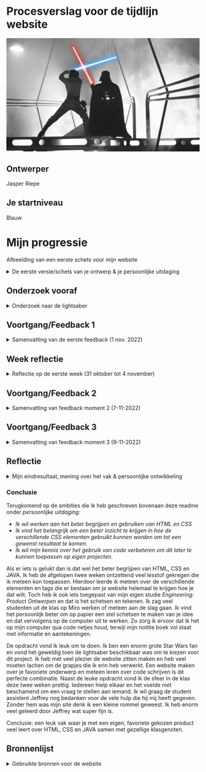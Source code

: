 # Procesverslag voor de tijdlijn website

![Luke SKywalker vecht tegen Darth Vader in Cloud City](readme-images/star-wars-remix-song.jpeg "Luke SKywalker vecht tegen Darth Vader in Cloud City")

## Ontwerper

Jasper Riepe

## Je startniveau

Blauw

# Mijn progressie

Afbeelding van een eerste schets voor mijn website
<details>
  <summary>De eerste versie/schets van je ontwerp & je persoonlijke uitdaging</summary>

## Een paar van de vele schetsen die ik maakte voor de website

<img src="readme-images/afbeelding_eersteschets_1.png" width="375px" alt="Afbeelding van een eerste schets voor mijn website">

<img src="readme-images/afbeelding_eersteschets2.png" width="375px" alt="Afbeelding van een eerste schets voor mijn website">

<img src="readme-images/afbeelding_lightsaberschets.png" width="375px" alt="Schets van anakin's lightsaber">

<img src="readme-images/lightsaberschets2.png" width="375px" alt="Afbeelding van een tweede schets van een lightsaber">

### Je ambitie

- Ik wil werken aan het beter begrijpen en gebruiken van HTML en CSS
- Ik vind het belangrijk om een beter inzicht te krijgen in hoe de verschillende CSS elementen gebruikt kunnen worden om tot een gewenst resultaat te komen.
- Ik wil mijn kennis over het gebruik van code verbeteren om dit later te kunnen toepassen op eigen projecten.

</details>

## Onderzoek vooraf

<details>
  <summary>Onderzoek naar de lightsaber</summary>

Om de website te maken moet ik wel het een en ander over lightsabers te weten komen. Gelukkig ben ik een grote Star Wars fan, dus dat zit al goed. Als eerste is het belangrijk om te zeggen dat lightsaber niet een "evolutie" of een "tijdlijn" kennen. Ze zijn niet persee beter geworden over de jaren heen. Daarnaast spreken we altijd van _A long time ago in a galaxy far far away..._  dus hebben we het ook over een fictieve tijd. Ik heb er daarom voor gekozen om een "tijdlijn" aan te houden hoe de lightsabers voor komen in de films of series op chronologische volgorde (beginned bij Episode I: A Phantom Menace naar Episode IX: The Rise of Skywalker).

De allereerste schetsen van Star Wars tonen dat de lightsaber neit exclusief voor Jedi waren. De gevreesde _stormtroopers_ van het keizerrijk gebruikte ze als wapen tegen hun vijanden. Echter wilde George Lucas (bedenker van Star Wars) dat de lightsaber een meer speciale betekenis zou krijgen, een meer mysterieus gevoel. Daarom werden ze uitsluitend door Dart Vader en Luke Starkiller gebruikt (ja, dat was eerst de naam voor Luke Skywalker). In de concept schetsen van Ralph McQuarrie is te zien dat de lightsaber een groot handvat bevat en eruit kom een lange staaf van licht. Zo is het idee gaan groeien en zijn de lightsabers geworden hoe we ze nu kennen (afbeelding hieronder).

<img src="readme-images/starwarsconceptart.png" width="375px" alt="Afbeelding van een concept schets van de lightsaber">

_Bron afbeelding: <https://www.cbr.com/star-wars-new-hope-concept-art-pieces/>, originele schetsen door Ralph McQuarrie_

Waaruit bestaat een lightsaber eigenlijk? Zie de afbeelding hieronder, en in het kort: Binnenin de lightsaber zit een _Kyber Crystal_. Dit is het hart van de saber wat zorgt voor de kracht van het zwaard. De _Kyber Crystal_ zelf heeft een diepe connectie met de eigenaar van de lightsaber door de _Force_. Wordt een _Kyber Crystal_ vernietig of beschadigd, dan kan dat enorme explosieve krachten opleveren. Maar waar komen al die verschillende kleuren van lightsabers vandaan? Dat heeft te maken met de emotionele band tussen de dragen en de _Crystal_. Zo is er groen en blauw, maar ook paars en geel. De Sith gebruikten lightsabers met een lightsaberkristal dat zij hadden misvormd met de Force. Hierdoor ging de _Kyber Crystal_ bloedden en werd de blade rood. ALs je dit gebroken kristal wist te helen dan kreeg je lightsaber een witte kleur.

<img src="readme-images/lightsaberconstruction.png" width="375px" alt="Een exploded-view van de onderdelen van een lightsaber">

_Bron afbeelding: <https://starwars.fandom.com/wiki/Lightsaber_hilt/Legends>_

Er zijn ontzettend veel varianten van de lightsaber. Elke Jedi heeft zijn eigen variant en maakt hem naar eigen wens zodat hij perfect past bij zijn vechtstijl, cultuur of smaak. ZO zijn er de typische rechte lightsabers, zoals Anakin Obi-wan, welke we zien in de eerste film Episode I: The Phantom Menace. Daarin zien we ook een dubbele, rechte lightsaber namelijk die van Darth Maul met een rode kleur. Maar het kan nog gekker. Zo zijn er kromme lightsabers als die van Count Dooku in Episode II en III. Verder in de Star Wars series zijn er zelfs dubbele, roterende lightsabers. Er bestaan zelfs lightsaber zwepen! De Star Wars universe is best gek.

Ik heb hier thuis boeken over Star Wars en er is zelfs een gehele Star Wars wikipedia (toepasselijk wookiepedia genoemd) waar ik mijn informatie vandaan zal halen. Alle bronnen die ik gebruik tijdens dit project zal ik onderaan deze readme zetten.

</details>

## Voortgang/Feedback 1

<details>
  <summary>Samenvatting van de eerste feedback (1 nov. 2022)</summary>

### Bevindingen

- Kijk goed waar je je informatie gaat neerzetten en maak deze ook informatief.
- Hele scherm benutten, leuk om naar links en rechts te scrollen of naar beneden.
- Interactief lightsaber wanneer je scrollt, dat hij langer wordt.
- Sounds toevoegen aan de lightsabers.
- Misschien filmpjes van gevecht scenes toevoegen.
- Soort opstart animatie toevoegen.
- LEGO Star Wars lightsaber toevoegen.
- Achtergrond zwart met wat fonkelende sterretjes

### Oplossingen

Tijdens de feedback van een andere student, heb ik veel nieuwe en goeie ideeën gekregen. Zo moet ik goed gaan nadenken waar ik mijn informatie neerzet. Dit wil ik graag interactief houden, dus de plek is belangrijk. Daarnaast moet ik een besluit nemen hoe ik de hele pagina wil gaan vullen. Naar beneden scrollen of links en rechts? Er moet ook duidelijke feedback komen voor de gebruiker als hij/zij op een bepaalde knop drukt. Dit kan visueel gebeuren door een zichtbare verandering of op een andere manier.

Als volgt is het toevoegen van geluiden een _must have_. Lightsabers hebben een enorm uniek geluid, een die elk persoon wel kan herkennen. Deze wil ik dus enorm graag toepassen. Dit geldt ook voor quotes van karakters uit de film of series of andere speciale geluiden. Ik ga dus de aankomende week meer focus leggen op het begrijpen van Java codes. Ik heb het gevoel dat hier de sleutel ligt tot het maken van vele animaties.

Ik zit ook al na te denken over een opstart animatie. Dus als je de website aanklikt en voor het eerst bekijkt, dat er een aantal afbeeldingen van lightsaber vecht scènes in beeld komen, dan langzaam het woord **Star Wars** en vervolgens verdwijnt het allemaal en verschijnen de lightabers. Door lightsabers te laten zien vooraf, weet de gebruiker sneller dat het over lightsabers gaat. Ik heb nog geen idee hoe ik dit moet gaan aanpakken, maar zoals ik al zei moet dit met CSS en Java wel lukken.

Een Easter Egg kan een LEGO lightsabers zijn die ik toevoeg. Deze wordt natuurlijk niet in de films of dergelijke gebruikt, maar is wel een iconisch LEGO onderdeel dat elke Star Wars fan wel herkent. Verdere easter eggs zullen te maken hebben met geluiden of beelden uit de films en series van Star Wars.

Als laatste punt is de achtergrond. Graag wil ik een achtergrond die past bij de lightsabers. Een goeie manier is het gebruik van sterretjes. Een animatie toevoegen aan de achtergrond maakt de website nog interessanter!

</details>

## Week reflectie

<details>
  <summary> Reflectie op de eerste week (31 oktober tot 4 november)</summary>

### Inleiding

Afgelopen week heb ik mij enorm ingezet om alles te weten te komen over HTML, CSS en Java Script. Ik begon moeizaam en wist niet waar ik moest beginnen. Gelukkig waren er studenten die mij wisten te vertellen hoe ik het beste kon starten met een website en al gauw had ik mijn eerste regels code geschreven. Tijdens mijn eerste feedback moment met een mede-student kwam ik op een aantal goeie ideeën en veel hiervan heb ik uit kunnen voeren. Ik had aan het begin van deze week niet gedacht dat ik al zo ver zou komen.

Ik vind coderen best leuk. Je ziet meteen resultaat en dat is zeker handig voor iemand die geen geduld heeft! Ik leer enorm snel hoe HTML en CSS in elkaar zitten. We krijgen voldoende uitleg en oefeningen. Hierdoor kan ik mijn kennis blijven vergroten. Het leren van HTML en CSS gaat zo snel, omdat ik er contstant mee bezig ben.

Ik heb vertrouwen in mijn website. Ik heb tot nu toe een goeie basis, iets waar ik al trots op ben. Ik ga de aankomende week veel veranderingen doorvoeren en verbeteringen toepassen. Ik zal om feedback blijven vragen om zo tot een top resultaat te komen!

### Pluspunten van de week

- Ik vraag voldoende hulp aan medestudenten, de studenassistent en docent.
- Mijn website heeft een goeie basis om aan door te werken.
- Er is een fijne sfeer in de klas, dat zorgt dat je niet beschaamd hoeft te zijn om vragen te stellen.
- Zelfs ik wordt wel eens gevraagd of ik met iemand kan meekijken.

### Verbeterpunten van de week

- Inhoudelijk moet mijn site meer _responsive_ worden.
- De animaties voor de lightsaber blades moeten gemaakt en gelinked worden.
- Ik moet meer het beoordelingsformulier bijhouden om te zorgen dat ik geen punten mis.
- Ik zou graag meer geluiden willen toevoegen om de site leuk en interactief te maken.

</details>

## Voortgang/Feedback 2

<details>
  <summary>Samenvatting van feedback moment 2 (7-11-2022)</summary>
  
### Bevindingen

  Vandaag had ik een feedbakc moment met Mila uit de klas. Nadat ik haar feedback had gegeven, vulde ze voor mij een beoordelingsformulier in. Ze omcirkelde op het begin meerdere malen 'ja'. Echter toen ze verder ging kwamen we bij het eerste punt van verbetering, en dat is dat de afbeeldingen (welke tevoorschijn komen als je op een planeet klikt) nog geen goeie verhoudingen hebben. Dit klopt aangezien dit afbeeldingen waren waarmee ik de functie aan het testen was. Ook de kwaliteit van de afbeeldingen mag een stuk beter.

  Als volgende punt was er aan te merken dat wel alles goed te bereiken was met de 'tab' toets, maar nog geen interactieve elementen bevatten. Ik mag ook meer gebruik gaan maken van een bijvoorbeeld `:hover` of `:active`. Op de achterkant van het formulier ging ze verder met de feedback en vond eigenlijk dat mijn HTML en CSS er keurig uitzagen. Wel raadde ze mij aan om al mijn variabelen in JAVA bovenaan te zetten om dit overzichtelijk te houden. Verder het ordenen van properties binnenin CSS elementen moest wat consistenter en ik moet meer gebruik maken van `em` of `%` in plaats van `px`.

  Het laatste wat Mila als opmerking had was het juist vermelden van de bronnen. Gebruik de APA-methode als er auteursrechten op een afbeelding zitten, en anders netjes de site vermelden waar je iets vandaan hebt gehaald.

#### Oplossingen

  ALs reactie op de feedback ben ik mijn CSS bestand in gedoken en heb ik veel onnodige stukjes code opgeruimd. Dit heb ik ook gedaan voor mijn HTML en JAVA. In JAVA heb ik echter sommige `var` wel bij de functions laten staan. Dit doe ik om mijzelf neit in de war te brengen waar wat bij hoort en zo houd ik het voor mijzelf overzichtelijk. Verder heb ik voor bepaalde buttons een `:hover` state aangebracht dat ervoor zorgt dat het duidelijk is voor de gebruiker wanneer hij met zijn muis of tab op een knop staat. En om bepaalde buttons op de lightsabers makkelijk klikbaar te maken, heb ik ervoor gezorgd dat de muis geen _starfighter_ meer is als je met je muis over een knop gaat, om het klikken op een button makkelijker te maken. Verder heb ik zo veel mogelijk `px` weggehaald en vervangen voor `em`. Ook heb ik meerdere `var(--)` toegevoegd om te zorgen dat veel butons, lightsabers en dergeljike dezelfde kleuren hebben om consistentie in mijn website te behouden.

  <img src="readme-images/feedback_moment_2.jpg" width="375px" alt="Afbeelding van feedback moment 2, een ingevuld beoordelingsformulier door Mila">

</details>

## Voortgang/Feedback 3

<details>
  <summary>Samenvatting van feedback moment 3 (9-11-2022)</summary>
  
### Bevindingen

  Feedback 3 is uitgevoerd met Stela. We hadden een beoordelingsformulier erbij gepakt welke op DLO staat en die zijn we afgegaan om elkaar complimenten en tips te geven.

  Om te beginnen een paar punten die zij goed vond. Mijn website had zeker een eigen karakter en thema en vele buttons en achtergronden passen goed bij elkaar. Het is ook duidelijk waar je op kan klikken en super leuk dat de achtergrond een animatie heeft, alsof je door de ruimte vliegt. De cursor heeft een leuke afbeelding, alsof je zelf met je muis door de website vliegt. Als volgt zijn de animaties van de planeten is een goeie toevoeging. Dit geeft de website meer interactie. Als laatste is de website zo goed als responsive. Dit moet niet alleen voor de eindbeoordeling, ook is dit handig als je twee schermen open wilt hebben op een laptop dat alles er nog redelijk normaal uitziet.

  Naast deze pluspunten zijn de teksten ook goed leesbaar. Stela kon via github op haar eigen laptop mijn gekozen font openen en deze werden op de juiste manier getoond op haar scherm.

  Door naar de minpunten/tips. Stela vond dat er tekst onder de lightsabers moest komen. Je wil natuurlijk wel een beetje informatie lezen over van wie de saber is en dergelijke. Ze gaf ook het idee om de naam van de planeet te laten zien wanneer je op de specifieke planeet klikt. Verder in mijn CSS bestand moest ik meer gebruik gaan maken van `var(--)` om te zorgen dat er geen herhaling zat in kleuren of andere properties. Naast deze tips over de website, gaf ze nog tips over mijn readme: meer afbeeldingen toevoegen en de feedback en reflectie uitwerken.

#### Oplossingen

 Al met al zeer goede feedback. Ik heb hier zeker wat aan gehad en heb veel punten verbeterd. Daarnaast leer ik hier weer van en kan ik de kennis gebruiken in de volgende vakken van deze minor.

 Ik heb als eerste van vrijwel alle kleuren een variabele aangemaakt en bovenaan in mijn CSS bij de `:root` neegezet. Ik merkte dat het veel ahndiger is om variabele te gebruiken dan telkens de kleur op te zoeken, te kopieëren en te plakken. Vervolgens heb ik gezorgd dat als je op een bepaalde planeet klikt, dat de naam van deze planeet erboven in beeld komt. Hetzelfde met de informatieve tekst onder de lightsabers. Zodra je op de button klikt van de lightsaber, verschijnt er tekst onder. Wanneer de gebruiker eroverheen hovered wordt deze tekst groter en wordt de achtergrond kleur zwart voor optimale leesbaarheid.

 Er waren ook enkele aanpassingen nodig om de afbeeldingen zichtbaar te maken op github. Deze werkte namelijk niet. Stela heeft mij uitgelegt hoe het zit met een `src = ""`aanwijzen in HTML. Dit heb ik aangepast en de afbeeldingen zijn nu zichtbaar als iemand op de link klikt op github.

 Zie de afbeelding hieronder voor de feedback die ik van Stela kreeg.
  <img src="readme-images/feedback_moment_3.jpg" width="375px" alt="Afbeelding van een papier met erop feedback gekregen van Stela">

</details>

## Reflectie

<details>
  <summary>Mijn eindresultaat, mening over het vak & persoonlijke ontwikkeling</summary>

### Mijn uitkomst

Om te beginnen ben ik zeer tevreden met mijn resultaat. Toen ik aan dit vak begon had ik enorme stress, omdat ik niet wist of ik wel zelf een website kon maken. Ik had weinig tot geen kennis over HTML, CSS en JAVA en maakte me zorgen dat ik dit vak niet zou gaan halen. Gelukkig merkte ik dat ik enorm snel leerde. De lesstof en kennis kreeg ik van iedereen als ik ernaar vroeg en gelukkig is er op het internet super veel te vinden over van alles. Zo heb ik de eerste week met een goed gevoel afgerond. Uiteraard bleven er punten waarop ik mij irriteerde. Iets wilde niet werken of ik begreep echt niet hoe iets moest. Maar als ik het dan vroeg, werd het mij duidelijk gemaakt en kon ik weer door. Ook schreef ik veel informatie op in een notitie boekje, zodat ik er altijd op terug kon komen. Zie hieronder afbeeldingen van hoe mijn eindresultaat eruitziet:

<img src="readme-images/websiteafbeeldingheader.png" width="375px" alt="Afbeelding van een eerste schets voor mijn website">

<img src="readme-images/websiteafbeeldingfooter.png" width="375px" alt="Afbeelding van een eerste schets voor mijn website">

### Dit ging goed/heb ik geleerd

De afgelopen twee weken heb ik ontzettend veel geleerd:

- Ik heb geleerd hoe je een website opbouwt met de juiste HTML tags en waar je deze plaatst (header, body, footer).
- Het linken van afbeeldingen binnen HTML en CSS. Zo heb je in je HTML geen `../` nodig, maar in je CSS wle omdat je naar een andere map wilt verwijzen.
- Dat een button niet zomaar un een unordered list mag staan. Altijd in een list item plaatsen.
- Het semantisch maken van je code is van hoog belang. Er zijn enkele regeltjes die ervoor zorgen dat alles er georden en netjes uitziet. Niet alleen handig voor jezelf, maar ook voor andere personen die graag in je code willen kijken voor inspiratie of andere redenen.
- Met `display: grid;` en `display: flex` zorg je ervoor dat je website de juiste structuur krijgt. Alles netjes onder elkaar centreren, marges tussen de list items en meer. Zo zorg je voor consistentie in je website.

<img src="readme-images/nettehtml.png" width="375px" alt="Nette HTML zorgt ervoor dat je website overzichtleijk blijft en dat de code goed te lezen is voor andere programmeur">

### Dit was lastig/is niet gelukt

Uiteraard zijn er momenten geweest dat ik het lastig had. Zo was het zeker de eerste week. Ik moest contstant vragen stellen en onderzoek doen op het internet om uit te zoeken hoe ik moest doen wat ik wilde doen. Daarnaast kwam er bij dat ik niet, zoals de CMD studenten, weet wat wel en niet mag/kan met coderen. Ik merkte dat ik na verloop van tijd meer kennis kreeg, en hierdoor in de gaten kreeg wat er allemaal mogelijk was om toe doen met mij website. Er waren veel ideeën die ik graag wilde uitvoeren, maar door de gelimiteerde kennis die ik heb kon ik die niet uitvoeren. Ik weet zeker dat als we een extra week hadden gehad voor deze opdracht, ik nog meer leuke dingen had kunnen toevoegen aan de website.

Paar voorbeelden zijn:

- Het maken van een werkende knop dat als je erop klikt alle lightsabers aan of uit gaan.
- Meer easter eggs en andere grapjes toevoegen op de website. Zoals een animatie met geluid of rondvliegende elementen.
- Graag had ik meer lightsabers toegevoegd, de collectie groter gemaakt.
- De animatie van de lightsaber van Dooku had ik nog graag goed willen maken. Deze verloopt nu niet geheel zoals ik wil en had beter gekund.

</details>

### Conclusie

Terugkomend op de ambities die ik heb geschreven bovenaan deze readme onder _persoonlijke uitdaging_:

- _Ik wil werken aan het beter begrijpen en gebruiken van HTML en CSS_
- _Ik vind het belangrijk om een beter inzicht te krijgen in hoe de verschillende CSS elementen gebruikt kunnen worden om tot een gewenst resultaat te komen_.
- _Ik wil mijn kennis over het gebruik van code verbeteren om dit later te kunnen toepassen op eigen projecten_.

Als er iets is gelukt dan is dat wel het beter begrijpen van HTML, CSS en JAVA. Ik heb de afgelopen twee weken ontzettend veel lesstof gekregen die ik meteen kon toepassen. Hierdoor leerde ik meteen over de verschillende elementen en tags die er bestaan om je website helemaal te krijgen hoe je dat wilt. Toch heb ik ook iets toegepast van mijn eigen studie _Engineering: Product Ontwerpen_ en dat is het schetsen en tekenen. Ik zag veel studenten uit de klas op Miro werken of meteen aan de slag gaan. Ik vind het persoonlijk beter om op papier een stel schetsen te maken van je idee en dat vervolgens op de computer uit te werken. Zo zorg ik ervoor dat ik het op mijn computer qua code netjes houd, terwijl mijn notitie boek vol staat met informatie en aantekeningen.

De opdracht vond ik leuk om te doen. Ik ben een enorm grote Star Wars fan en vond het geweldig toen de lightsaber beschikbaar was om te kiezen voor dit project. Ik heb met veel plezier de website zitten maken en heb veel moeten lachen om de grapjes die ik erin heb verwerkt. Een website maken over je favoriete onderwerp en meteen leren over code schrijven is dé perfecte combinatie. Naast de leuke opdracht vond ik de sfeer in de klas deze twee weken prettig. Iedereen hielp elkaar en het voelde niet beschamend om een vraag te stellen aan iemand. Ik wil graag de student assistent Jeffrey nog bedanken voor de vele hulp die hij mij heeft gegeven. Zonder hem was mijn site denk ik een kleine rommel geweest. Ik heb enorm veel geleerd door Jeffrey wat super fijn is.

Conclusie: een leuk vak waar je met een eigen, favoriete gekozen product veel leert over HTML, CSS en JAVA samen met gezellige klasgenoten.

## Bronnenlijst

<details>
  <summary>Gebruikte bronnen voor de website</summary>

1. Afbeelding voor de favicon: <https://www.freeimages.com/nl/psd/light-saber-handle-psd-5149199?ref=vectorhq> (Auteursrechtvrije afbeeldingen).

2. Hulp met het vinden van allerlei states en tags
   <https://developer.mozilla.org/en-US/docs/Web/CSS/transform-function/translateX>

3. Met behulp van een generator, kon ik lastige vormen eenvoudig in mijn code zetten: <https://bennettfeely.com/clippy/>.

4. Perfecte gradiënts maken voor verschillende divs, bijvoorbeeld voor mijn tweede lightsaber, heb ik gedaan met de volgende website: <https://www.colorzilla.com/gradient-editor/>.

5. Site waar de afbeeldingen van planeten afkomen: de planeet Endor <https://www.pngegg.com/en/search?q=tatooine>, voor Naboo heb ik <https://www.swcombine.com/rules/?Races&ID=65> bezocht en de overige afbeeldingen qua planeten en omgevingen heb ik van <https://www.starwars.com>.
   Voor de achtergrond sterren ben ik naar <https://transparenttextures.com/patterns/stardust.png> gegaan. Deze sites hadden geen auteurs.

6. De cursor afbeelding komt van <https://icons8.com/icons/set/star-wars>.

7. Audio voor de lightsabers komt van <https://www.soundboard.com/sb/sound/930991>. Als ik deze geluiden voor persoonlijke doeleinden gebruik, is er geen vermelding van auteur nodig.

8. De fonts voor de star wars fonts heb ik van <https://www.dafont.com/aurebesh.font>. Deze zijn gemaakt door _Pixel Sagas_, een merk door _Neale and Shayna Davidson_.

9. De afbeeldingen voor de animaties van General Kenobi en General Grievous heb ik van de volgende site. <https://www.deviantart.com/darthspidermaul/art/Obi-Wan-Kenobi-PNG-833204088>.

10. Geluiden voor verschillende effecten op buttons etc. heb ik van star wars soundboards op het internet. <https://www.myinstants.com/en/search/?name=star%20wars> is een zeer uitgebriede soundboard met veel verschillende muziekjes en gesproken teksten. Hier komen mijn effecten vandaan.

</details>
